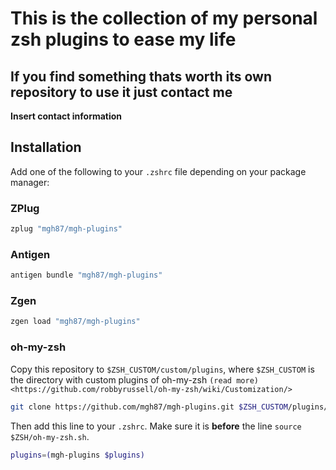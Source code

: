 # This is the collection of my personal zsh plugins to ease my life

## If you find something thats worth its own repository to use it just contact me

__Insert contact information__

## Installation


Add one of the following to your ``.zshrc`` file depending on your
package manager:

### ZPlug

```bash
zplug "mgh87/mgh-plugins"
```

### Antigen

```bash
antigen bundle "mgh87/mgh-plugins"
```

### Zgen

```bash
zgen load "mgh87/mgh-plugins"
```

### oh-my-zsh

Copy this repository to ``$ZSH_CUSTOM/custom/plugins``, where ``$ZSH_CUSTOM``
is the directory with custom plugins of oh-my-zsh `(read more) <https://github.com/robbyrussell/oh-my-zsh/wiki/Customization/>`

```bash
git clone https://github.com/mgh87/mgh-plugins.git $ZSH_CUSTOM/plugins/mgh-plugins
```

Then add this line to your ``.zshrc``. Make sure it is **before** the line ``source $ZSH/oh-my-zsh.sh``.

```bash
plugins=(mgh-plugins $plugins)
```

